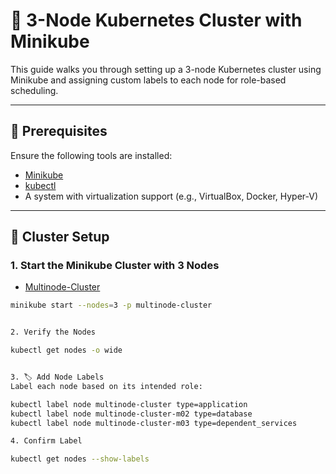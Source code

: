 # 🧱 3-Node Kubernetes Cluster with Minikube

This guide walks you through setting up a 3-node Kubernetes cluster using Minikube and assigning custom labels to each node for role-based scheduling.

---

## 📌 Prerequisites

Ensure the following tools are installed:

- [Minikube](https://minikube.sigs.k8s.io/docs/start/)
- [kubectl](https://kubernetes.io/docs/tasks/tools/)
- A system with virtualization support (e.g., VirtualBox, Docker, Hyper-V)

---

## 🚀 Cluster Setup

### 1. Start the Minikube Cluster with 3 Nodes

- [Multinode-Cluster](https://minikube.sigs.k8s.io/docs/tutorials/multi_node/)

```bash
minikube start --nodes=3 -p multinode-cluster


2. Verify the Nodes

kubectl get nodes -o wide


3. 🏷️ Add Node Labels
Label each node based on its intended role:

kubectl label node multinode-cluster type=application
kubectl label node multinode-cluster-m02 type=database
kubectl label node multinode-cluster-m03 type=dependent_services

4. Confirm Label

kubectl get nodes --show-labels
